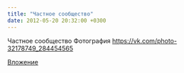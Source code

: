 ```yaml
---
title: "Частное сообщество"
date: 2012-05-20 20:32:00 +0300
---
```


Частное сообщество
Фотография
https://vk.com/photo-32178749_284454565

[Вложение](https://vk.com/photo-32178749_284454565)
